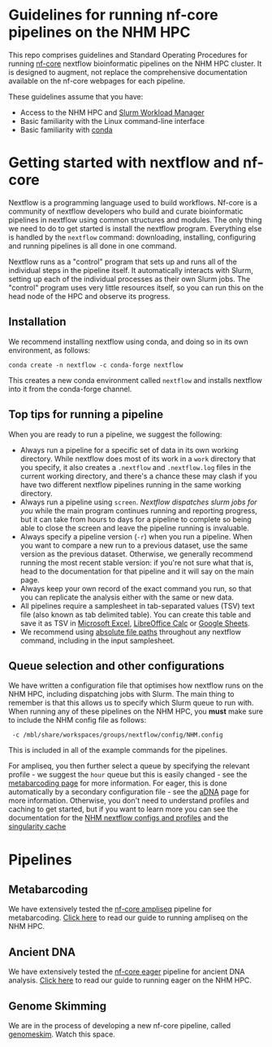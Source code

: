 # Guidelines for running nf-core pipelines on the NHM HPC

This repo comprises guidelines and Standard Operating Procedures for running [nf-core](https://nf-co.re/) nextflow bioinformatic pipelines on the NHM HPC cluster. It is designed to augment, not replace the comprehensive documentation available on the nf-core webpages for each pipeline. 

These guidelines assume that you have:
* Access to the NHM HPC and [Slurm Workload Manager](https://slurm.schedmd.com/documentation.html)
* Basic familiarity with the Linux command-line interface
* Basic familiarity with [conda](https://docs.conda.io/en/latest/)

# Getting started with nextflow and nf-core

Nextflow is a programming language used to build workflows. Nf-core is a community of nextflow developers who build and curate bioinformatic pipelines in nextflow using common structures and modules. The only thing we need to do to get started is install the nextflow program. Everything else is handled by the `nextflow` command: downloading, installing, configuring and running pipelines is all done in one command. 

Nextflow runs as a "control" program that sets up and runs all of the individual steps in the pipeline itself. It automatically interacts with Slurm, setting up each of the individual processes as their own Slurm jobs. The "control" program uses very little resources itself, so you can run this on the head node of the HPC and observe its progress.

## Installation

We recommend installing nextflow using conda, and doing so in its own environment, as follows:
```
conda create -n nextflow -c conda-forge nextflow
```
This creates a new conda environment called `nextflow` and installs nextflow into it from the conda-forge channel. 

## Top tips for running a pipeline

When you are ready to run a pipeline, we suggest the following:

* Always run a pipeline for a specific set of data in its own working directory. While nextflow does most of its work in a `work` directory that you specify, it also creates a `.nextflow` and `.nextflow.log` files in the current working directory, and there's a chance these may clash if you have two different nextflow pipelines running in the same working directory.
* Always run a pipeline using `screen`. *Nextflow dispatches slurm jobs for you* while the main program continues running and reporting progress, but it can take from hours to days for a pipeline to complete so being able to close the screen and leave the pipeline running is invaluable.
* Always specify a pipeline version (`-r`) when you run a pipeline. When you want to compare a new run to a previous dataset, use the same version as the previous dataset. Otherwise, we generally recommend running the most recent stable version: if you're not sure what that is, head to the documentation for that pipeline and it will say on the main page.
* Always keep your own record of the exact command you run, so that you can replicate the analysis either with the same or new data.
* All pipelines require a samplesheet in tab-separated values (TSV) text file (also known as tab delimited table). You can create this table and save it as TSV in [Microsoft Excel](https://smallbusiness.chron.com/make-txt-tab-delimited-35511.html), [LibreOffice Calc](https://ask.libreoffice.org/t/how-to-generate-calc-tab-delimited-output/14591) or [Google Sheets](https://support.google.com/merchants/answer/160569?hl=en-GB).
* We recommend using [absolute file paths](https://www.linuxfoundation.org/blog/blog/classic-sysadmin-absolute-path-vs-relative-path-in-linux-unix) throughout any nextflow command, including in the input samplesheet.

## Queue selection and other configurations

We have written a configuration file that optimises how nextflow runs on the NHM HPC, including dispatching jobs with Slurm. The main thing to remember is that this allows us to specify which Slurm queue to run with. When running any of these pipelines on the NHM HPC, you **must** make sure to include the NHM config file as follows:
```
 -c /mbl/share/workspaces/groups/nextflow/config/NHM.config
 ```
This is included in all of the example commands for the pipelines.

For ampliseq, you then further select a queue by specifying the relevant profile - we suggest the `hour` queue but this is easily changed - see the [metabarcoding page](metabarcoding.md) for more information. For eager, this is done automatically by a secondary configuration file - see the [aDNA](ancientDNA.md) page for more information. Otherwise, you don't need to understand profiles and caching to get started, but if you want to learn more you can see the documentation for the [NHM nextflow configs and profiles](configs.md) and the [singularity cache](singularity_cache.md)

# Pipelines

## Metabarcoding

We have extensively tested the [nf-core ampliseq](https://nf-co.re/ampliseq) pipeline for metabarcoding. [Click here](metabarcoding.md) to read our guide to running ampliseq on the NHM HPC.

## Ancient DNA

We have extensively tested the [nf-core eager](https://nf-co.re/eager) pipeline for ancient DNA analysis. [Click here](ancientDNA.md) to read our guide to running eager on the NHM HPC.

## Genome Skimming

We are in the process of developing a new nf-core pipeline, called [genomeskim](https://nf-co.re/genomeskim). Watch this space.
